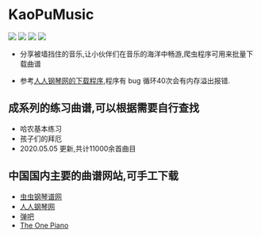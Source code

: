 # KaoPuMusic  
![](https://github.com/whyyygh/KaoPuMusic/blob/master/image/01.png) ![](https://github.com/whyyygh/KaoPuMusic/blob/master/image/02.png)
![](https://github.com/whyyygh/KaoPuMusic/blob/master/image/01.jpg) ![](https://github.com/whyyygh/KaoPuMusic/blob/master/image/02.jpg)

* 分享被墙挡住的音乐,让小伙伴们在音乐的海洋中畅游,爬虫程序可用来批量下载曲谱

* 参考[人人钢琴网的下载程序](https://github.com/VShawn/ScoreCrawler),程序有 bug 循环40次会有内存溢出报错.

## 成系列的练习曲谱,可以根据需要自行查找
* 哈农基本练习
* 孩子们的拜厄
* 2020.05.05 更新,共计11000余首曲目

## 中国国内主要的曲谱网站,可手工下载
* [虫虫钢琴谱网](http://www.gangqinpu.com/) 
* [人人钢琴网](https://www.everyonepiano.cn/home)
* [弹吧](http://www.tan8.com/)
* [The One Piano](http://edu.1tai.com/)

